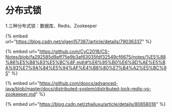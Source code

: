 # 分布式锁

1.三种分布式锁：数据库、Redis、Zookeeper

{% embed url="https://blog.csdn.net/xlgen157387/article/details/79036337" %}

{% embed url="https://github.com/CyC2018/CS-Notes/blob/fa292585d9aff75e9b3af63035fdf32549cf6675/notes/%E5%88%86%E5%B8%83%E5%BC%8F.md\#%E6%95%B0%E6%8D%AE%E5%BA%93%E7%9A%84%E5%94%AF%E4%B8%80%E7%B4%A2%E5%BC%95" %}

{% embed url="https://github.com/doocs/advanced-java/blob/master/docs/distributed-system/distributed-lock-redis-vs-zookeeper.md" %}

{% embed url="https://blog.csdn.net/zhailuxu/article/details/80658016" %}



































































